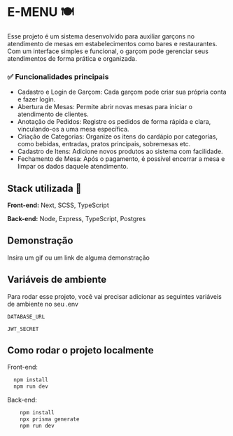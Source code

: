
# E-MENU 🍽️

Esse projeto é um sistema desenvolvido para auxiliar garçons no atendimento de mesas em estabelecimentos como bares e restaurantes. Com um interface simples e funcional, o garçom pode gerenciar seus atendimentos de forma prática e organizada.

### ✅ Funcionalidades principais

- Cadastro e Login de Garçom: Cada garçom pode criar sua própria conta e fazer login.
- Abertura de Mesas: Permite abrir novas mesas para iniciar o atendimento de clientes.
- Anotação de Pedidos: Registre os pedidos de forma rápida e clara, vinculando-os a uma mesa específica.
- Criação de Categorias: Organize os itens do cardápio por categorias, como bebidas, entradas, pratos principais, sobremesas etc.
- Cadastro de Itens: Adicione novos produtos ao sistema com facilidade.
- Fechamento de Mesa: Após o pagamento, é possível encerrar a mesa e limpar os dados daquele atendimento.

## Stack utilizada 🚀

**Front-end:** Next, SCSS, TypeScript

**Back-end:** Node, Express, TypeScript, Postgres


## Demonstração

Insira um gif ou um link de alguma demonstração


## Variáveis de ambiente

Para rodar esse projeto, você vai precisar adicionar as seguintes variáveis de ambiente no seu .env

`DATABASE_URL`

`JWT_SECRET`


## Como rodar o projeto localmente

Front-end:
```bash
  npm install
  npm run dev
```

Back-end:
```bash
    npm install
    npx prisma generate
    npm run dev
```
    

